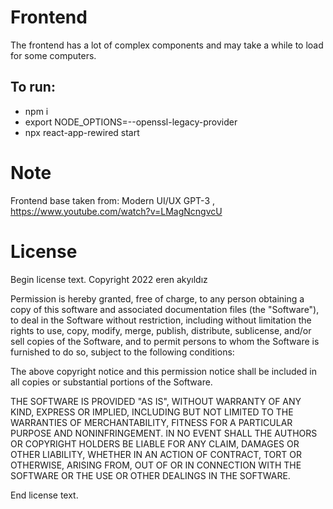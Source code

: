 # Frontend

The frontend has a lot of complex components and may take a while to load for some computers.

To run:
----------
- npm i
- export NODE_OPTIONS=--openssl-legacy-provider
- npx react-app-rewired start

# Note
Frontend base taken from: Modern UI/UX GPT-3 , https://www.youtube.com/watch?v=LMagNcngvcU

# License
Begin license text.
Copyright 2022 eren akyıldız

Permission is hereby granted, free of charge, to any person obtaining a copy of this software and associated documentation files (the "Software"), to deal in the Software without restriction, including without limitation the rights to use, copy, modify, merge, publish, distribute, sublicense, and/or sell copies of the Software, and to permit persons to whom the Software is furnished to do so, subject to the following conditions:

The above copyright notice and this permission notice shall be included in all copies or substantial portions of the Software.

THE SOFTWARE IS PROVIDED "AS IS", WITHOUT WARRANTY OF ANY KIND, EXPRESS OR IMPLIED, INCLUDING BUT NOT LIMITED TO THE WARRANTIES OF MERCHANTABILITY, FITNESS FOR A PARTICULAR PURPOSE AND NONINFRINGEMENT. IN NO EVENT SHALL THE AUTHORS OR COPYRIGHT HOLDERS BE LIABLE FOR ANY CLAIM, DAMAGES OR OTHER LIABILITY, WHETHER IN AN ACTION OF CONTRACT, TORT OR OTHERWISE, ARISING FROM, OUT OF OR IN CONNECTION WITH THE SOFTWARE OR THE USE OR OTHER DEALINGS IN THE SOFTWARE.

End license text.
